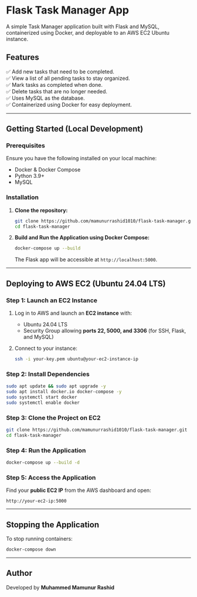 # Flask Task Manager App

A simple Task Manager application built with Flask and MySQL, containerized using Docker, and deployable to an AWS EC2 Ubuntu instance.

## Features

✅ Add new tasks that need to be completed.\
✅ View a list of all pending tasks to stay organized.\
✅ Mark tasks as completed when done.\
✅ Delete tasks that are no longer needed.\
✅ Uses MySQL as the database.\
✅ Containerized using Docker for easy deployment.

---

## Getting Started (Local Development)

### Prerequisites

Ensure you have the following installed on your local machine:

- Docker & Docker Compose
- Python 3.9+
- MySQL

### Installation

1. **Clone the repository:**

   ```bash
   git clone https://github.com/mamunurrashid1010/flask-task-manager.git
   cd flask-task-manager
   ```

2. **Build and Run the Application using Docker Compose:**

   ```bash
   docker-compose up --build
   ```

   The Flask app will be accessible at `http://localhost:5000`.

---

## Deploying to AWS EC2 (Ubuntu 24.04 LTS)

### Step 1: Launch an EC2 Instance

1. Log in to AWS and launch an **EC2 instance** with:

    - Ubuntu 24.04 LTS
    - Security Group allowing **ports 22, 5000, and 3306** (for SSH, Flask, and MySQL)

2. Connect to your instance:

   ```bash
   ssh -i your-key.pem ubuntu@your-ec2-instance-ip
   ```

### Step 2: Install Dependencies

```bash
sudo apt update && sudo apt upgrade -y
sudo apt install docker.io docker-compose -y
sudo systemctl start docker
sudo systemctl enable docker
```

### Step 3: Clone the Project on EC2

```bash
git clone https://github.com/mamunurrashid1010/flask-task-manager.git
cd flask-task-manager
```

### Step 4: Run the Application

```bash
docker-compose up --build -d
```

### Step 5: Access the Application

Find your **public EC2 IP** from the AWS dashboard and open:

```
http://your-ec2-ip:5000
```

---

## Stopping the Application

To stop running containers:

```bash
docker-compose down
```

---


## Author

Developed by **Muhammed Mamunur Rashid**


 
